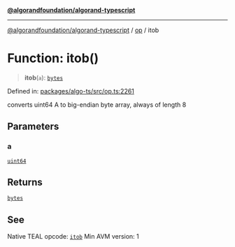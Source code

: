 [**@algorandfoundation/algorand-typescript**](../../../README.md)

***

[@algorandfoundation/algorand-typescript](../../../README.md) / [op](../README.md) / itob

# Function: itob()

> **itob**(`a`): [`bytes`](../../../type-aliases/bytes.md)

Defined in: [packages/algo-ts/src/op.ts:2261](https://github.com/algorandfoundation/puya-ts/blob/14c9827d80da81ff08b4923e997ba22be04aa0db/packages/algo-ts/src/op.ts#L2261)

converts uint64 A to big-endian byte array, always of length 8

## Parameters

### a

[`uint64`](../../../type-aliases/uint64.md)

## Returns

[`bytes`](../../../type-aliases/bytes.md)

## See

Native TEAL opcode: [`itob`](https://developer.algorand.org/docs/get-details/dapps/avm/teal/opcodes/v10/#itob)
Min AVM version: 1

